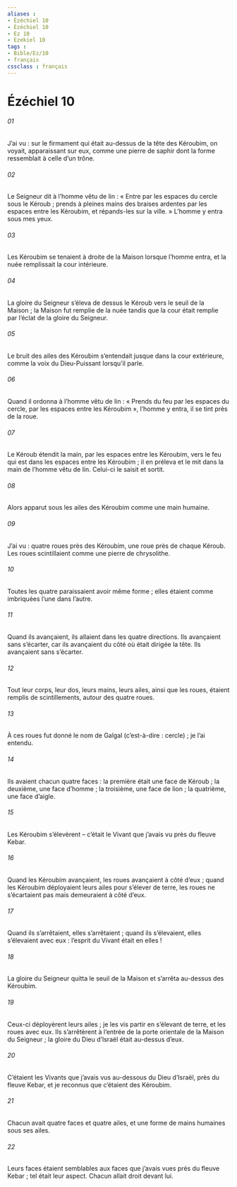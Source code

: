 ```yaml
---
aliases : 
- Ézéchiel 10
- Ézéchiel 10
- Ez 10
- Ezekiel 10
tags : 
- Bible/Ez/10
- français
cssclass : français
---
```


# Ézéchiel 10

###### 01
J’ai vu : sur le firmament qui était au-dessus de la tête des Kéroubim, on voyait, apparaissant sur eux, comme une pierre de saphir dont la forme ressemblait à celle d’un trône.
###### 02
Le Seigneur dit à l’homme vêtu de lin : « Entre par les espaces du cercle sous le Kéroub ; prends à pleines mains des braises ardentes par les espaces entre les Kéroubim, et répands-les sur la ville. » L’homme y entra sous mes yeux.
###### 03
Les Kéroubim se tenaient à droite de la Maison lorsque l’homme entra, et la nuée remplissait la cour intérieure.
###### 04
La gloire du Seigneur s’éleva de dessus le Kéroub vers le seuil de la Maison ; la Maison fut remplie de la nuée tandis que la cour était remplie par l’éclat de la gloire du Seigneur.
###### 05
Le bruit des ailes des Kéroubim s’entendait jusque dans la cour extérieure, comme la voix du Dieu-Puissant lorsqu’il parle.
###### 06
Quand il ordonna à l’homme vêtu de lin : « Prends du feu par les espaces du cercle, par les espaces entre les Kéroubim », l’homme y entra, il se tint près de la roue.
###### 07
Le Kéroub étendit la main, par les espaces entre les Kéroubim, vers le feu qui est dans les espaces entre les Kéroubim ; il en préleva et le mit dans la main de l’homme vêtu de lin. Celui-ci le saisit et sortit.
###### 08
Alors apparut sous les ailes des Kéroubim comme une main humaine.
###### 09
J’ai vu : quatre roues près des Kéroubim, une roue près de chaque Kéroub. Les roues scintillaient comme une pierre de chrysolithe.
###### 10
Toutes les quatre paraissaient avoir même forme ; elles étaient comme imbriquées l’une dans l’autre.
###### 11
Quand ils avançaient, ils allaient dans les quatre directions. Ils avançaient sans s’écarter, car ils avançaient du côté où était dirigée la tête. Ils avançaient sans s’écarter.
###### 12
Tout leur corps, leur dos, leurs mains, leurs ailes, ainsi que les roues, étaient remplis de scintillements, autour des quatre roues.
###### 13
À ces roues fut donné le nom de Galgal (c’est-à-dire : cercle) ; je l’ai entendu.
###### 14
Ils avaient chacun quatre faces : la première était une face de Kéroub ; la deuxième, une face d’homme ; la troisième, une face de lion ; la quatrième, une face d’aigle.
###### 15
Les Kéroubim s’élevèrent – c’était le Vivant que j’avais vu près du fleuve Kebar.
###### 16
Quand les Kéroubim avançaient, les roues avançaient à côté d’eux ; quand les Kéroubim déployaient leurs ailes pour s’élever de terre, les roues ne s’écartaient pas mais demeuraient à côté d’eux.
###### 17
Quand ils s’arrêtaient, elles s’arrêtaient ; quand ils s’élevaient, elles s’élevaient avec eux : l’esprit du Vivant était en elles !
###### 18
La gloire du Seigneur quitta le seuil de la Maison et s’arrêta au-dessus des Kéroubim.
###### 19
Ceux-ci déployèrent leurs ailes ; je les vis partir en s’élevant de terre, et les roues avec eux. Ils s’arrêtèrent à l’entrée de la porte orientale de la Maison du Seigneur ; la gloire du Dieu d’Israël était au-dessus d’eux.
###### 20
C’étaient les Vivants que j’avais vus au-dessous du Dieu d’Israël, près du fleuve Kebar, et je reconnus que c’étaient des Kéroubim.
###### 21
Chacun avait quatre faces et quatre ailes, et une forme de mains humaines sous ses ailes.
###### 22
Leurs faces étaient semblables aux faces que j’avais vues près du fleuve Kebar ; tel était leur aspect. Chacun allait droit devant lui.
